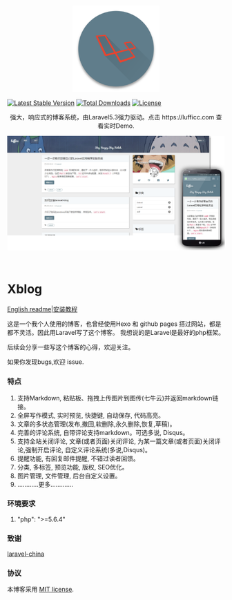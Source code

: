 <p align="center">
  <img src="images/logo.png" alt="Xblog: fast and powerful!" width="200">
  <br>
  
  [![Latest Stable Version](https://poser.pugx.org/lufficc/xblog/v/stable)](https://packagist.org/packages/lufficc/xblog)
  [![Total Downloads](https://poser.pugx.org/lufficc/xblog/downloads)](https://packagist.org/packages/lufficc/xblog)
  [![License](https://poser.pugx.org/lufficc/xblog/license)](https://packagist.org/packages/lufficc/xblog)
</p>
<p align="center">强大，响应式的博客系统，由Laravel5.3强力驱动。点击 https://lufficc.com 查看实时Demo.</p>
<p align="center"><img src="images/main1.png"  width="800"><p>
<br>

# Xblog

[English readme](https://github.com/lufficc/laravel-blog)|[安装教程](https://lufficc.com/blog/how-to-install-my-blog)

这是一个我个人使用的博客，也曾经使用Hexo 和 github pages 搭过网站，都是都不灵活。因此用Laravel写了这个博客。
我想说的是Laravel是最好的php框架。

后续会分享一些写这个博客的心得，欢迎关注。

如果你发现bugs,欢迎 issue.

### 特点

1. 支持Markdown, 粘贴板、拖拽上传图片到图传(七牛云)并返回markdown链接。
1. 全屏写作模式, 实时预览, 快捷键, 自动保存, 代码高亮。
1. 文章的多状态管理(发布,撤回,软删除,永久删除,恢复,草稿)。
1. 完善的评论系统, 自带评论支持markdown。可选多说, Disqus。
1. 支持全站关闭评论, 文章(或者页面)关闭评论, 为某一篇文章(或者页面)关闭评论,强制开启评论, 自定义评论系统(多说,Disqus)。
1. 提醒功能, 有回复邮件提醒, 不错过读者回馈。
1. 分类, 多标签, 预览功能, 版权, SEO优化。
1. 图片管理, 文件管理, 后台自定义设置。
1. ............更多.............
 
### 环境要求

1. "php": ">=5.6.4"


### 致谢

[laravel-china](https://laravel-china.org/)

### 协议

本博客采用  [MIT license](http://opensource.org/licenses/MIT).
